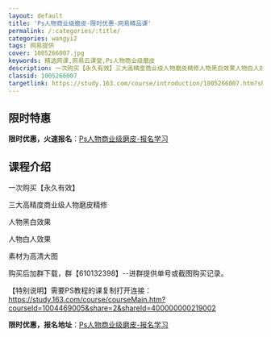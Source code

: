 ```yaml
---
layout: default
title: 'Ps人物商业级磨皮-限时优惠-网易精品课'
permalink: /:categories/:title/
categories: wangyi2
tags: 网易提供
cover: 1005266007.jpg
keywords: 精选网课,网易云课堂,Ps人物商业级磨皮
description: 一次购买【永久有效】三大高精度商业级人物磨皮精修人物黑白效果人物白人效果素材为高清大图购买后加群下载，群【6101323
classid: 1005266007
targetlink: https://study.163.com/course/introduction/1005266007.htm?share=1&shareId=1025206652&utm_campaign=share&utm_medium=iphoneShare&utm_source=&utm_u=1025206652
---
```


## 限时特惠

**限时优惠，火速报名**：[Ps人物商业级磨皮-报名学习](https://study.163.com/course/introduction/1005266007.htm?share=1&shareId=1025206652&utm_campaign=share&utm_medium=iphoneShare&utm_source=&utm_u=1025206652)

## 课程介绍

一次购买【永久有效】



三大高精度商业级人物磨皮精修



人物黑白效果



人物白人效果



素材为高清大图



购买后加群下载，群【610132398】--进群提供单号或截图购买记录。

【特别说明】需要PS教程的课复制打开连接：https://study.163.com/course/courseMain.htm?courseId=1004469005&share=2&shareId=400000000219002

**限时优惠，报名地址**：[Ps人物商业级磨皮-报名学习](https://study.163.com/course/introduction/1005266007.htm?share=1&shareId=1025206652&utm_campaign=share&utm_medium=iphoneShare&utm_source=&utm_u=1025206652)

